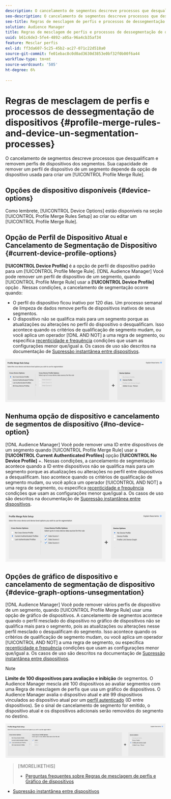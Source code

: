 ```yaml
---
description: O cancelamento de segmentos descreve processos que desqualificam e removem perfis de dispositivos dos segmentos. Sua capacidade de remover um perfil de dispositivo de um segmento depende da opção de dispositivo usada para criar uma Regra de mesclagem de perfis.
seo-description: O cancelamento de segmentos descreve processos que desqualificam e removem perfis de dispositivos dos segmentos. Sua capacidade de remover um perfil de dispositivo de um segmento depende da opção de dispositivo usada para criar uma Regra de mesclagem de perfis.
seo-title: Regras de mesclagem de perfis e processos de dessegmentação de dispositivos
solution: Audience Manager
title: Regras de mesclagem de perfis e processos de dessegmentação de dispositivos
uuid: b61c6de3-5fe4-4892-a05a-96a4cb35af34
feature: Mesclar perfis
exl-id: ff3da607-5c25-45b2-ac27-071c22d518a0
source-git-commit: fe01ebac8c0d0ad3630d3853e0bf32f0b00f6a44
workflow-type: tm+mt
source-wordcount: '505'
ht-degree: 6%

---
```


# Regras de mesclagem de perfis e processos de dessegmentação de dispositivos {#profile-merge-rules-and-device-un-segmentation-processes}

O cancelamento de segmentos descreve processos que desqualificam e removem perfis de dispositivos dos segmentos. Sua capacidade de remover um perfil de dispositivo de um segmento depende da opção de dispositivo usada para criar um [!UICONTROL Profile Merge Rule].

## Opções de dispositivo disponíveis {#device-options}

Como lembrete, [!UICONTROL Device Options] estão disponíveis na seção [!UICONTROL Profile Merge Rules Setup] ao criar ou editar um [!UICONTROL Profile Merge Rule].

## Opção de Perfil de Dispositivo Atual e Cancelamento de Segmentação de Dispositivo {#current-device-profile-options}

**[!UICONTROL Device Profile]** é a opção de perfil de dispositivo padrão para um  [!UICONTROL Profile Merge Rule]. [!DNL Audience Manager] Você pode remover um perfil de dispositivo de um segmento, quando  [!UICONTROL Profile Merge Rule] usar a  **[!UICONTROL Device Profile]** opção . Nessas condições, a cancelamento de segmentação ocorre quando:

* O perfil do dispositivo ficou inativo por 120 dias. Um processo semanal de limpeza de dados remove perfis de dispositivos inativos de seus segmentos.
* O dispositivo não se qualifica mais para um segmento porque as atualizações ou alterações no perfil do dispositivo o desqualificam. Isso acontece quando os critérios de qualificação de segmento mudam, ou você aplica um operador [!DNL AND NOT] a uma regra de segmento, ou especifica [recenticidade e frequência](../segments/recency-and-frequency.md) condições que usam as configurações menor que/igual a. Os casos de uso são descritos na documentação de [Supressão instantânea entre dispositivos](instant-cross-device-suppression.md).

![somente dispositivo](assets/device-only.png)

## Nenhuma opção de dispositivo e cancelamento de segmentos de dispositivo {#no-device-option}

[!DNL Audience Manager] Você pode remover uma ID entre dispositivos de um segmento quando  [!UICONTROL Profile Merge Rule] usar a  **[!UICONTROL Current Authenticated Profiles]** opção  **[!UICONTROL No Device Profile]** +. Nessas condições, a cancelamento de segmentação acontece quando a ID entre dispositivos não se qualifica mais para um segmento porque as atualizações ou alterações no perfil entre dispositivos a desqualificam. Isso acontece quando os critérios de qualificação de segmento mudam, ou você aplica um operador [!UICONTROL AND NOT] a uma regra de segmento, ou especifica [recenticidade e frequência](../segments/recency-and-frequency.md) condições que usam as configurações menor que/igual a. Os casos de uso são descritos na documentação de [Supressão instantânea entre dispositivos](instant-cross-device-suppression.md).

![](assets/current-no-device.png)

## Opções de gráfico de dispositivo e cancelamento de segmentação de dispositivo {#device-graph-options-unsegmentation}

[!DNL Audience Manager] Você pode remover vários perfis de dispositivo de um segmento, quando  [!UICONTROL Profile Merge Rule] usar uma opção de gráfico de dispositivos. A cancelamento de segmentos acontece quando o perfil mesclado do dispositivo no gráfico de dispositivos não se qualifica mais para o segmento, pois as atualizações ou alterações nesse perfil mesclado o desqualificam do segmento. Isso acontece quando os critérios de qualificação de segmento mudam, ou você aplica um operador [!UICONTROL AND NOT] a uma regra de segmento, ou especifica [recenticidade e frequência](../segments/recency-and-frequency.md) condições que usam as configurações menor que/igual a. Os casos de uso são descritos na documentação de [Supressão instantânea entre dispositivos](instant-cross-device-suppression.md).

>[!NOTE]
>
>**Limite de 100 dispositivos para avaliação e inibição** de segmentos.
>O Audience Manager mescla até 100 dispositivos ao avaliar segmentos com uma Regra de mesclagem de perfis que usa um gráfico de dispositivos. O Audience Manager avalia o dispositivo atual e até 99 dispositivos vinculados ao dispositivo atual por um [perfil autenticado](../../reference/visitor-authentication-states.md) (ID entre dispositivos). Se o sinal de cancelamento de segmento for emitido, o dispositivo atual e os dispositivos adicionais serão removidos do segmento no destino.

![](assets/last-device-graph.png)

>[!MORELIKETHIS]
>
>* [Perguntas frequentes sobre Regras de mesclagem de perfis e Gráfico de dispositivos](../../faq/faq-profile-merge.md)
* [Supressão instantânea entre dispositivos](instant-cross-device-suppression.md)

